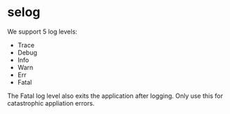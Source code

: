 selog
=====

We support 5 log levels:
- Trace
- Debug
- Info
- Warn
- Err
- Fatal

The Fatal log level also exits the application after logging. Only use this for catastrophic appliation errors.